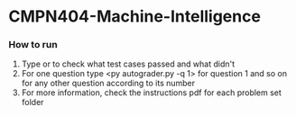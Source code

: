 # CMPN404-Machine-Intelligence

### How to run
1. Type <py autograder.py> or <python autograder.py> to check what test cases passed and what didn't
2. For one question type <py autograder.py -q 1> for question 1 and so on for any other question according to its number
3. For more information, check the instructions pdf for each problem set folder
